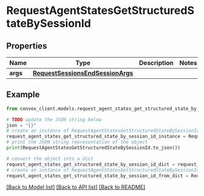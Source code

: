 # RequestAgentStatesGetStructuredStateBySessionId


## Properties

Name | Type | Description | Notes
------------ | ------------- | ------------- | -------------
**args** | [**RequestSessionsEndSessionArgs**](RequestSessionsEndSessionArgs.md) |  | 

## Example

```python
from convex_client.models.request_agent_states_get_structured_state_by_session_id import RequestAgentStatesGetStructuredStateBySessionId

# TODO update the JSON string below
json = "{}"
# create an instance of RequestAgentStatesGetStructuredStateBySessionId from a JSON string
request_agent_states_get_structured_state_by_session_id_instance = RequestAgentStatesGetStructuredStateBySessionId.from_json(json)
# print the JSON string representation of the object
print(RequestAgentStatesGetStructuredStateBySessionId.to_json())

# convert the object into a dict
request_agent_states_get_structured_state_by_session_id_dict = request_agent_states_get_structured_state_by_session_id_instance.to_dict()
# create an instance of RequestAgentStatesGetStructuredStateBySessionId from a dict
request_agent_states_get_structured_state_by_session_id_from_dict = RequestAgentStatesGetStructuredStateBySessionId.from_dict(request_agent_states_get_structured_state_by_session_id_dict)
```
[[Back to Model list]](../README.md#documentation-for-models) [[Back to API list]](../README.md#documentation-for-api-endpoints) [[Back to README]](../README.md)


